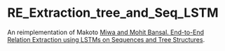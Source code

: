 # RE_Extraction_tree_and_Seq_LSTM
An reimplementation of Makoto [Miwa and Mohit Bansal. End-to-End Relation Extraction using LSTMs on Sequences and Tree Structures](http://dx.doi.org/10.18653/v1/P16-1105). 
